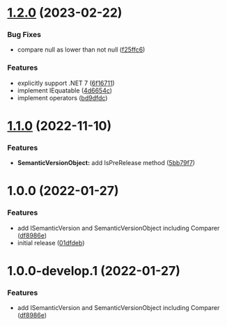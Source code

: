 # [1.2.0](https://github.com/droidsolutions/semantic-version/compare/v1.1.0...v1.2.0) (2023-02-22)


### Bug Fixes

* compare null as lower than not null ([f25ffc6](https://github.com/droidsolutions/semantic-version/commit/f25ffc6f769e58201697f4c4cb14caa157005934))


### Features

* explicitly support .NET 7 ([6f16711](https://github.com/droidsolutions/semantic-version/commit/6f16711967272bab417660008c81e369062bade6))
* implement IEquatable ([4d6654c](https://github.com/droidsolutions/semantic-version/commit/4d6654cb7867e82b1a7eac613233b7527615b7cf))
* implement operators ([bd9dfdc](https://github.com/droidsolutions/semantic-version/commit/bd9dfdcead0eba85ed9406ebf5b7bb6f0afefa7e))

# [1.1.0](https://github.com/droidsolutions/semantic-version/compare/v1.0.0...v1.1.0) (2022-11-10)


### Features

* **SemanticVersionObject:** add IsPreRelease method ([5bb79f7](https://github.com/droidsolutions/semantic-version/commit/5bb79f7eb206aa00e61530db7e0c9bba2a5afe22))

# 1.0.0 (2022-01-27)


### Features

* add ISemanticVersion and SemanticVersionObject including Comparer ([df8986e](https://github.com/droidsolutions/semantic-version/commit/df8986e91be001acf076054863bb01f510a98b90))
* initial release ([01dfdeb](https://github.com/droidsolutions/semantic-version/commit/01dfdebc709c5241248ba4ef40c39bad18cafcb9))

# 1.0.0-develop.1 (2022-01-27)


### Features

* add ISemanticVersion and SemanticVersionObject including Comparer ([df8986e](https://github.com/droidsolutions/semantic-version/commit/df8986e91be001acf076054863bb01f510a98b90))
